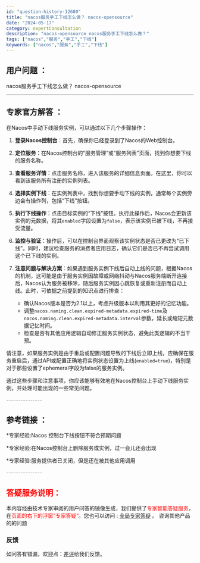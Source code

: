 ```yaml
---
id: "question-history-12680"
title: "nacos服务手工下线怎么做？ nacos-opensource"
date: "2024-05-17"
category: expertConsultation
description: "nacos-opensource nacos服务手工下线怎么做？"
tags: ["nacos","服务","手工","下线"]
keywords: ["nacos","服务","手工","下线"]
---
```


## 用户问题 ： 
 nacos服务手工下线怎么做？ nacos-opensource 

---------------
## 专家官方解答 ：

在Nacos中手动下线服务实例，可以通过以下几个步骤操作：

1. **登录Nacos控制台**：首先，确保你已经登录到了Nacos的Web控制台。

2. **定位服务**：在Nacos控制台的“服务管理”或“服务列表”页面，找到你想要下线的服务名称。

3. **查看服务详情**：点击服务名称，进入该服务的详细信息页面。在这里，你可以看到该服务所有注册的实例列表。

4. **选择实例下线**：在实例列表中，找到你想要手动下线的实例，通常每个实例旁边会有操作列，包括“下线”按钮。

5. **执行下线操作**：点击目标实例的“下线”按钮。执行此操作后，Nacos会更新该实例的元数据，将其`enabled`字段设置为`false`，表示该实例已被下线，不再接受流量。

6. **监控与验证**：操作后，可以在控制台界面观察该实例状态是否已更改为“已下线”。同时，建议检查服务的消费者应用日志，确认它们是否已不再尝试调用这个已下线的实例。

7. **注意问题与解决方案**：如果遇到服务实例下线后自动上线的问题，根据Nacos的机制，这可能是由于服务实例因故障或网络抖动与Nacos服务端断开连接后，Nacos认为服务被移除，随后服务实例因心跳恢复或重新注册而自动上线。此时，可依据之前提到的知识点进行排查：
   - 确认Nacos版本是否为2.1以上，考虑升级版本以利用其更好的记忆功能。
   - 调整`nacos.naming.clean.expired-metadata.expired-time`及`nacos.naming.clean.expired-metadata.interval`参数，延长或缩短元数据记忆时间。
   - 检查是否有其他应用逻辑自动修正服务实例状态，避免此类逻辑的不当干预。

请注意，如果服务实例是由于重启或配置问题导致的下线后立即上线，应确保在服务重启后，通过API或配置正确地将实例状态设置为上线(`enabled=true`)，特别是对于那些设置了ephemeral字段为false的服务实例。

通过这些步骤和注意事项，你应该能够有效地在Nacos控制台上手动下线服务实例，并处理可能出现的一些常见问题。


<font color="#949494">---------------</font> 


## 参考链接 ：

*专家经验:Nacos 控制台下线按钮不符合预期问题 
 
 *专家经验:在Nacos控制台上删除服务或实例，过一会儿还会出现 
 
 *专家经验:服务提供者已关闭，但是还在被其他应用调用 


 <font color="#949494">---------------</font> 
 


## <font color="#FF0000">答疑服务说明：</font> 

本内容经由技术专家审阅的用户问答的镜像生成，我们提供了<font color="#FF0000">专家智能答疑服务</font>，在<font color="#FF0000">页面的右下的浮窗”专家答疑“</font>。您也可以访问 : [全局专家答疑](https://opensource.alibaba.com/chatBot) 。 咨询其他产品的的问题

### 反馈
如问答有错漏，欢迎点：[差评](https://ai.nacos.io/user/feedbackByEnhancerGradePOJOID?enhancerGradePOJOId=13849)给我们反馈。
